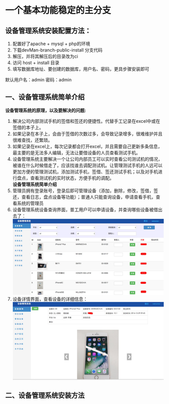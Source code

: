 # 一个基本功能稳定的主分支 


## 设备管理系统安装配置方法：

1. 配置好了apache + mysql + php的环境
2. 下载devMan-branch-public-install 分支代码
3. 解压，并将其解压后的目录改为ci
4. 访问 host + install 目录
5. 填写数据库地址、要创建的数据库，用户名、密码，更具步骤安装即可

默认用户名：admin
密码：admin

## 一、设备管理系统简单介绍
<b>设备管理系统的原理，以及要解决的问题:</b>
1. 解决公司内部测试手机的签借和签还的便捷性。代替手工记录在excel中或在签借的本子上。<br>
2. 如果记录在本子上，会由于签借的次数过多，会导致记录增多，很难维护并且很难查找，还繁琐。<br>
3. 如果记录在excel上，每次记录都会打开excel，并且需要自己更新多条信息，最主要的是无法多人编辑，无法让要借设备的人员查看测试手机。<br>
4. 设备管理系统主要解决一个让公司内部员工可以实时查看公司测试机的情况，被谁在什么时候借走了，应该找谁去调配测试机。让管理测试手机的人远可以更加方便的管理测试机，添加测试手机，签借、签还测试手机；以及对手机进行盘点，查看测试机的实时状态，方便手机的调配。<br>
<b>设备管理系统简单介绍</b>
1. 管理员拥有登录账号，登录后即可管理设备（添加，删除，修改，签借，签还，查看日志，盘点设备等功能）；普通人只能查询设备，申请查看手机，查看系统的管理员
2. 设备管理系统设备查询界面，普工用户可以申请设备，并查询哪些设备被借出去了：
![图片加载失败](/temp/设备查询.png)
3. 设备详情界面，查看设备的详细信息：
![图片加载失败](/temp/设备详情.png)
## 二、设备管理系统安装方法

